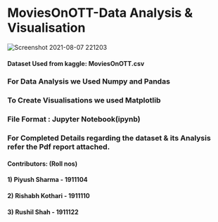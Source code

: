 # MoviesOnOTT-Data Analysis & Visualisation
![Screenshot 2021-08-07 221203](https://user-images.githubusercontent.com/59617133/128607558-8d3aea08-59ef-4074-a197-2683ba294170.jpg)

#### Dataset Used from kaggle: MoviesOnOTT.csv
### For Data Analysis we Used Numpy and Pandas
### To Create Visualisations we used Matplotlib

### File Format : Jupyter Notebook(ipynb)

### For Completed Details regarding the dataset & its Analysis refer the Pdf report attached.

#### Contributors: (Roll nos)
#### 1) Piyush Sharma - 1911104
#### 2) Rishabh Kothari - 1911110
#### 3) Rushil Shah - 1911122
